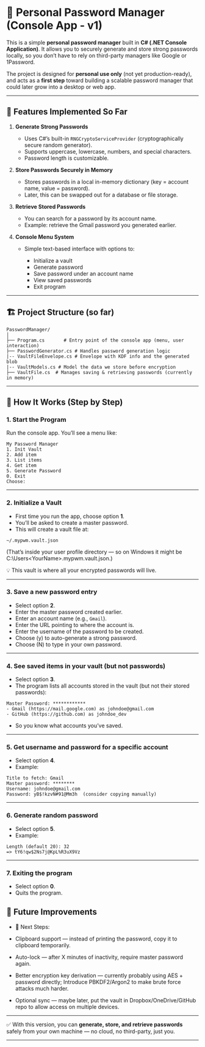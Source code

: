 # 🔐 Personal Password Manager (Console App - v1)

This is a simple **personal password manager** built in **C# (.NET Console Application)**.
It allows you to securely generate and store strong passwords locally, so you don’t have to rely on third-party managers like Google or 1Password.

The project is designed for **personal use only** (not yet production-ready), and acts as a **first step** toward building a scalable password manager that could later grow into a desktop or web app.

---

## 🚀 Features Implemented So Far

1. **Generate Strong Passwords**

   * Uses C#’s built-in `RNGCryptoServiceProvider` (cryptographically secure random generator).
   * Supports uppercase, lowercase, numbers, and special characters.
   * Password length is customizable.

2. **Store Passwords Securely in Memory**

   * Stores passwords in a local in-memory dictionary (key = account name, value = password).
   * Later, this can be swapped out for a database or file storage.

3. **Retrieve Stored Passwords**

   * You can search for a password by its account name.
   * Example: retrieve the Gmail password you generated earlier.

4. **Console Menu System**

   * Simple text-based interface with options to:

     * Initialize a vault
     * Generate password
     * Save password under an account name
     * View saved passwords
     * Exit program

---

## 🏗️ Project Structure (so far)

```
PasswordManager/
│
├── Program.cs       # Entry point of the console app (menu, user interaction)
├── PasswordGenerator.cs # Handles password generation logic
|-- VaultFileEnvelope.cs # Envelope with KDF info and the generated blob
|-- VaultModels.cs # Model the data we store before encryption
├── VaultFile.cs  # Manages saving & retrieving passwords (currently in memory)
```

---

## 📖 How It Works (Step by Step)

### 1. Start the Program

Run the console app. You’ll see a menu like:

```
My Password Manager
1. Init Vault
2. Add item
3. List items
4. Get item
5. Generate Password
0. Exit
Choose:
```

---

### 2. Initialize a Vault

* First time you run the app, choose option **1**.
* You’ll be asked to create a master password.
* This will create a vault file at:

```
~/.mypwm.vault.json
```
(That’s inside your user profile directory — so on Windows it might be C:\Users\<YourName>\.mypwm.vault.json.)

💡 This vault is where all your encrypted passwords will live.

---

### 3. Save a new password entry

* Select option **2**.
* Enter the master password created earlier.
* Enter an account name (e.g., `Gmail`).
* Enter the URL pointing to where the account is.
* Enter the username of the password to be created.
* Choose (y) to auto-generate a strong password.
* Choose (N) to type in your own password.

---

### 4. See saved items in your vault (but not passwords)

* Select option **3**.
* The program lists all accounts stored in the vault (but not their stored passwords):

```
Master Password: ************
- Gmail (https://mail.google.com) as johndoe@gmail.com
- GitHub (https://github.com) as johndoe_dev 
```
* So you know what accounts you’ve saved.
  
---

### 5. Get username and password for a specific account

* Select option **4**.
* Example:

```
Title to fetch: Gmail
Master password: ********
Username: johndoe@gmail.com
Password: yB$!kzvN#91@Mm3h  (consider copying manually)
```

---

### 6. Generate random password
* Select option **5**.
* Example:
```
Length (default 20): 32
=> tY6!qw$2Ns7j@KpL%R3uX9Vz
```
---

### 7. Exiting the program
* Select option **0**.
* Quits the program.

## 🔮 Future Improvements

* 🚀 Next Steps:

* Clipboard support — instead of printing the password, copy it to clipboard temporarily.

* Auto-lock — after X minutes of inactivity, require master password again.

* Better encryption key derivation — currently probably using AES + password directly; Introduce PBKDF2/Argon2 to make brute force attacks much harder.

* Optional sync — maybe later, put the vault in Dropbox/OneDrive/GitHub repo to allow access on multiple devices.

---

✅ With this version, you can **generate, store, and retrieve passwords** safely from your own machine — no cloud, no third-party, just you.

---
